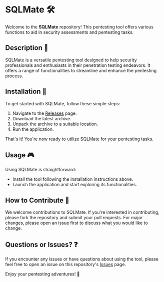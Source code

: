 # SQLMate 🛠️

Welcome to the **SQLMate** repository! This pentesting tool offers various functions to aid in security assessments and pentesting tasks.

## Description 📝

SQLMate is a versatile pentesting tool designed to help security professionals and enthusiasts in their penetration testing endeavors. It offers a range of functionalities to streamline and enhance the pentesting process.

## Installation 🔽

To get started with SQLMate, follow these simple steps:

1. Navigate to the [Releases](../../releases) page.
2. Download the latest archive.
3. Unpack the archive to a suitable location.
4. Run the application.

That's it! You're now ready to utilize SQLMate for your pentesting tasks.

## Usage 🎮

Using SQLMate is straightforward:
- Install the tool following the installation instructions above.
- Launch the application and start exploring its functionalities.

## How to Contribute 🤝

We welcome contributions to SQLMate. If you're interested in contributing, please fork the repository and submit your pull requests. For major changes, please open an issue first to discuss what you would like to change.

## Questions or Issues? ❓

If you encounter any issues or have questions about using the tool, please feel free to open an issue on this repository's [Issues](../../issues) page.

Enjoy your pentesting adventures! 🎉


